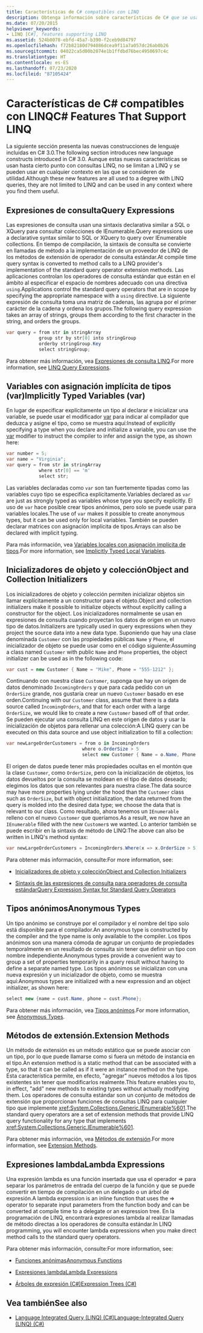 ```yaml
---
title: Características de C# compatibles con LINQ
description: Obtenga información sobre características de C# que se usan con consultas de LINQ y en otros contextos. Estas construcciones de lenguaje se han incorporado en C# 3.0.
ms.date: 07/20/2015
helpviewer_keywords:
- LINQ [C#], features supporting LINQ
ms.assetid: 524b0078-ebfd-45a7-b390-f2ceb9d84797
ms.openlocfilehash: f72b82180d794086dcea9f11a7a057dc26ab0b26
ms.sourcegitcommit: 04022ca5d00b2074e1b1ffdbd76bec4950697c4c
ms.translationtype: HT
ms.contentlocale: es-ES
ms.lasthandoff: 07/23/2020
ms.locfileid: "87105424"
---
```

# <a name="c-features-that-support-linq"></a><span data-ttu-id="612c7-104">Características de C# compatibles con LINQ</span><span class="sxs-lookup"><span data-stu-id="612c7-104">C# Features That Support LINQ</span></span>

<span data-ttu-id="612c7-105">La siguiente sección presenta las nuevas construcciones de lenguaje incluidas en C# 3.0.</span><span class="sxs-lookup"><span data-stu-id="612c7-105">The following section introduces new language constructs introduced in C# 3.0.</span></span> <span data-ttu-id="612c7-106">Aunque estas nuevas características se usan hasta cierto punto con consultas LINQ, no se limitan a LINQ y se pueden usar en cualquier contexto en las que se consideren de utilidad.</span><span class="sxs-lookup"><span data-stu-id="612c7-106">Although these new features are all used to a degree with LINQ queries, they are not limited to LINQ and can be used in any context where you find them useful.</span></span>

## <a name="query-expressions"></a><span data-ttu-id="612c7-107">Expresiones de consulta</span><span class="sxs-lookup"><span data-stu-id="612c7-107">Query Expressions</span></span>

<span data-ttu-id="612c7-108">Las expresiones de consulta usan una sintaxis declarativa similar a SQL o XQuery para consultar colecciones de IEnumerable.</span><span class="sxs-lookup"><span data-stu-id="612c7-108">Query expressions use a declarative syntax similar to SQL or XQuery to query over IEnumerable collections.</span></span> <span data-ttu-id="612c7-109">En tiempo de compilación, la sintaxis de consulta se convierte en llamadas de método a la implementación de un proveedor de LINQ de los métodos de extensión de operador de consulta estándar.</span><span class="sxs-lookup"><span data-stu-id="612c7-109">At compile time query syntax is converted to method calls to a LINQ provider's implementation of the standard query operator extension methods.</span></span> <span data-ttu-id="612c7-110">Las aplicaciones controlan los operadores de consulta estándar que están en el ámbito al especificar el espacio de nombres adecuado con una directiva `using`.</span><span class="sxs-lookup"><span data-stu-id="612c7-110">Applications control the standard query operators that are in scope by specifying the appropriate namespace with a `using` directive.</span></span> <span data-ttu-id="612c7-111">La siguiente expresión de consulta toma una matriz de cadenas, las agrupa por el primer carácter de la cadena y ordena los grupos.</span><span class="sxs-lookup"><span data-stu-id="612c7-111">The following query expression takes an array of strings, groups them according to the first character in the string, and orders the groups.</span></span>

```csharp
var query = from str in stringArray
            group str by str[0] into stringGroup
            orderby stringGroup.Key
            select stringGroup;
```

<span data-ttu-id="612c7-112">Para obtener más información, vea [Expresiones de consulta LINQ](../../../linq/index.md).</span><span class="sxs-lookup"><span data-stu-id="612c7-112">For more information, see [LINQ Query Expressions](../../../linq/index.md).</span></span>

## <a name="implicitly-typed-variables-var"></a><span data-ttu-id="612c7-113">Variables con asignación implícita de tipos (var)</span><span class="sxs-lookup"><span data-stu-id="612c7-113">Implicitly Typed Variables (var)</span></span>

<span data-ttu-id="612c7-114">En lugar de especificar explícitamente un tipo al declarar e inicializar una variable, se puede usar el modificador [var](../../../language-reference/keywords/var.md) para indicar al compilador que deduzca y asigne el tipo, como se muestra aquí:</span><span class="sxs-lookup"><span data-stu-id="612c7-114">Instead of explicitly specifying a type when you declare and initialize a variable, you can use the [var](../../../language-reference/keywords/var.md) modifier to instruct the compiler to infer and assign the type, as shown here:</span></span>

```csharp
var number = 5;
var name = "Virginia";
var query = from str in stringArray
            where str[0] == 'm'
            select str;
```

<span data-ttu-id="612c7-115">Las variables declaradas como `var` son tan fuertemente tipadas como las variables cuyo tipo se especifica explícitamente.</span><span class="sxs-lookup"><span data-stu-id="612c7-115">Variables declared as `var` are just as strongly typed as variables whose type you specify explicitly.</span></span> <span data-ttu-id="612c7-116">El uso de `var` hace posible crear tipos anónimos, pero solo se puede usar para variables locales.</span><span class="sxs-lookup"><span data-stu-id="612c7-116">The use of `var` makes it possible to create anonymous types, but it can be used only for local variables.</span></span> <span data-ttu-id="612c7-117">También se pueden declarar matrices con asignación implícita de tipos.</span><span class="sxs-lookup"><span data-stu-id="612c7-117">Arrays can also be declared with implicit typing.</span></span>

<span data-ttu-id="612c7-118">Para más información, vea [Variables locales con asignación implícita de tipos](../../classes-and-structs/implicitly-typed-local-variables.md).</span><span class="sxs-lookup"><span data-stu-id="612c7-118">For more information, see [Implicitly Typed Local Variables](../../classes-and-structs/implicitly-typed-local-variables.md).</span></span>

## <a name="object-and-collection-initializers"></a><span data-ttu-id="612c7-119">Inicializadores de objeto y colección</span><span class="sxs-lookup"><span data-stu-id="612c7-119">Object and Collection Initializers</span></span>

<span data-ttu-id="612c7-120">Los inicializadores de objeto y colección permiten inicializar objetos sin llamar explícitamente a un constructor para el objeto.</span><span class="sxs-lookup"><span data-stu-id="612c7-120">Object and collection initializers make it possible to initialize objects without explicitly calling a constructor for the object.</span></span> <span data-ttu-id="612c7-121">Los inicializadores normalmente se usan en expresiones de consulta cuando proyectan los datos de origen en un nuevo tipo de datos.</span><span class="sxs-lookup"><span data-stu-id="612c7-121">Initializers are typically used in query expressions when they project the source data into a new data type.</span></span> <span data-ttu-id="612c7-122">Suponiendo que hay una clase denominada `Customer` con las propiedades públicas `Name` y `Phone`, el inicializador de objeto se puede usar como en el código siguiente:</span><span class="sxs-lookup"><span data-stu-id="612c7-122">Assuming a class named `Customer` with public `Name` and `Phone` properties, the object initializer can be used as in the following code:</span></span>

```csharp
var cust = new Customer { Name = "Mike", Phone = "555-1212" };
```

<span data-ttu-id="612c7-123">Continuando con nuestra clase `Customer`, suponga que hay un origen de datos denominado `IncomingOrders` y que para cada pedido con un `OrderSize` grande, nos gustaría crear un nuevo `Customer` basado en ese orden.</span><span class="sxs-lookup"><span data-stu-id="612c7-123">Continuing with our `Customer` class, assume that there is a data source called `IncomingOrders`, and that for each order with a large `OrderSize`, we would like to create a new `Customer` based off of that order.</span></span> <span data-ttu-id="612c7-124">Se pueden ejecutar una consulta LINQ en este origen de datos y usar la inicialización de objetos para rellenar una colección:</span><span class="sxs-lookup"><span data-stu-id="612c7-124">A LINQ query can be executed on this data source and use object initialization to fill a collection:</span></span>

```csharp
var newLargeOrderCustomers = from o in IncomingOrders
                            where o.OrderSize > 5
                            select new Customer { Name = o.Name, Phone = o.Phone };
```

<span data-ttu-id="612c7-125">El origen de datos puede tener más propiedades ocultas en el montón que la clase `Customer`, como `OrderSize`, pero con la inicialización de objetos, los datos devueltos por la consulta se moldean en el tipo de datos deseado; elegimos los datos que son relevantes para nuestra clase.</span><span class="sxs-lookup"><span data-stu-id="612c7-125">The data source may have more properties lying under the hood than the `Customer` class such as `OrderSize`, but with object initialization, the data returned from the query is molded into the desired data type; we choose the data that is relevant to our class.</span></span> <span data-ttu-id="612c7-126">Como resultado, ahora tenemos un `IEnumerable` relleno con el nuevo `Customer` que queríamos.</span><span class="sxs-lookup"><span data-stu-id="612c7-126">As a result, we now have an `IEnumerable` filled with the new `Customer`s we wanted.</span></span> <span data-ttu-id="612c7-127">Lo anterior también se puede escribir en la sintaxis de método de LINQ:</span><span class="sxs-lookup"><span data-stu-id="612c7-127">The above can also be written in LINQ's method syntax:</span></span>

```csharp
var newLargeOrderCustomers = IncomingOrders.Where(x => x.OrderSize > 5).Select(y => new Customer { Name = y.Name, Phone = y.Phone });
```

<span data-ttu-id="612c7-128">Para obtener más información, consulte:</span><span class="sxs-lookup"><span data-stu-id="612c7-128">For more information, see:</span></span>

- [<span data-ttu-id="612c7-129">Inicializadores de objeto y colección</span><span class="sxs-lookup"><span data-stu-id="612c7-129">Object and Collection Initializers</span></span>](../../classes-and-structs/object-and-collection-initializers.md)

- [<span data-ttu-id="612c7-130">Sintaxis de las expresiones de consulta para operadores de consulta estándar</span><span class="sxs-lookup"><span data-stu-id="612c7-130">Query Expression Syntax for Standard Query Operators</span></span>](./query-expression-syntax-for-standard-query-operators.md)

## <a name="anonymous-types"></a><span data-ttu-id="612c7-131">Tipos anónimos</span><span class="sxs-lookup"><span data-stu-id="612c7-131">Anonymous Types</span></span>

<span data-ttu-id="612c7-132">Un tipo anónimo se construye por el compilador y el nombre del tipo solo está disponible para el compilador.</span><span class="sxs-lookup"><span data-stu-id="612c7-132">An anonymous type is constructed by the compiler and the type name is only available to the compiler.</span></span> <span data-ttu-id="612c7-133">Los tipos anónimos son una manera cómoda de agrupar un conjunto de propiedades temporalmente en un resultado de consulta sin tener que definir un tipo con nombre independiente.</span><span class="sxs-lookup"><span data-stu-id="612c7-133">Anonymous types provide a convenient way to group a set of properties temporarily in a query result without having to define a separate named type.</span></span> <span data-ttu-id="612c7-134">Los tipos anónimos se inicializan con una nueva expresión y un inicializador de objeto, como se muestra aquí:</span><span class="sxs-lookup"><span data-stu-id="612c7-134">Anonymous types are initialized with a new expression and an object initializer, as shown here:</span></span>

```csharp
select new {name = cust.Name, phone = cust.Phone};
```

<span data-ttu-id="612c7-135">Para obtener más información, vea [Tipos anónimos](../../classes-and-structs/anonymous-types.md).</span><span class="sxs-lookup"><span data-stu-id="612c7-135">For more information, see [Anonymous Types](../../classes-and-structs/anonymous-types.md).</span></span>

## <a name="extension-methods"></a><span data-ttu-id="612c7-136">Métodos de extensión.</span><span class="sxs-lookup"><span data-stu-id="612c7-136">Extension Methods</span></span>

<span data-ttu-id="612c7-137">Un método de extensión es un método estático que se puede asociar con un tipo, por lo que puede llamarse como si fuera un método de instancia en el tipo.</span><span class="sxs-lookup"><span data-stu-id="612c7-137">An extension method is a static method that can be associated with a type, so that it can be called as if it were an instance method on the type.</span></span> <span data-ttu-id="612c7-138">Esta característica permite, en efecto, "agregar" nuevos métodos a los tipos existentes sin tener que modificarlos realmente.</span><span class="sxs-lookup"><span data-stu-id="612c7-138">This feature enables you to, in effect, "add" new methods to existing types without actually modifying them.</span></span> <span data-ttu-id="612c7-139">Los operadores de consulta estándar son un conjunto de métodos de extensión que proporcionan funciones de consultas LINQ para cualquier tipo que implemente <xref:System.Collections.Generic.IEnumerable%601>.</span><span class="sxs-lookup"><span data-stu-id="612c7-139">The standard query operators are a set of extension methods that provide LINQ query functionality for any type that implements <xref:System.Collections.Generic.IEnumerable%601>.</span></span>

<span data-ttu-id="612c7-140">Para obtener más información, vea [Métodos de extensión](../../classes-and-structs/extension-methods.md).</span><span class="sxs-lookup"><span data-stu-id="612c7-140">For more information, see [Extension Methods](../../classes-and-structs/extension-methods.md).</span></span>

## <a name="lambda-expressions"></a><span data-ttu-id="612c7-141">Expresiones lambda</span><span class="sxs-lookup"><span data-stu-id="612c7-141">Lambda Expressions</span></span>

<span data-ttu-id="612c7-142">Una expresión lambda es una función insertada que usa el operador => para separar los parámetros de entrada del cuerpo de la función y que se puede convertir en tiempo de compilación en un delegado o un árbol de expresión.</span><span class="sxs-lookup"><span data-stu-id="612c7-142">A lambda expression is an inline function that uses the => operator to separate input parameters from the function body and can be converted at compile time to a delegate or an expression tree.</span></span> <span data-ttu-id="612c7-143">En la programación de LINQ, encontrará expresiones lambda al realizar llamadas de método directas a los operadores de consulta estándar.</span><span class="sxs-lookup"><span data-stu-id="612c7-143">In LINQ programming, you will encounter lambda expressions when you make direct method calls to the standard query operators.</span></span>

<span data-ttu-id="612c7-144">Para obtener más información, consulte:</span><span class="sxs-lookup"><span data-stu-id="612c7-144">For more information, see:</span></span>

- [<span data-ttu-id="612c7-145">Funciones anónimas</span><span class="sxs-lookup"><span data-stu-id="612c7-145">Anonymous Functions</span></span>](../../statements-expressions-operators/anonymous-functions.md)

- [<span data-ttu-id="612c7-146">Expresiones lambda</span><span class="sxs-lookup"><span data-stu-id="612c7-146">Lambda Expressions</span></span>](../../statements-expressions-operators/lambda-expressions.md)

- [<span data-ttu-id="612c7-147">Árboles de expresión (C#)</span><span class="sxs-lookup"><span data-stu-id="612c7-147">Expression Trees (C#)</span></span>](../expression-trees/index.md)

## <a name="see-also"></a><span data-ttu-id="612c7-148">Vea también</span><span class="sxs-lookup"><span data-stu-id="612c7-148">See also</span></span>

- [<span data-ttu-id="612c7-149">Language Integrated Query (LINQ) (C#)</span><span class="sxs-lookup"><span data-stu-id="612c7-149">Language-Integrated Query (LINQ) (C#)</span></span>](./index.md)
